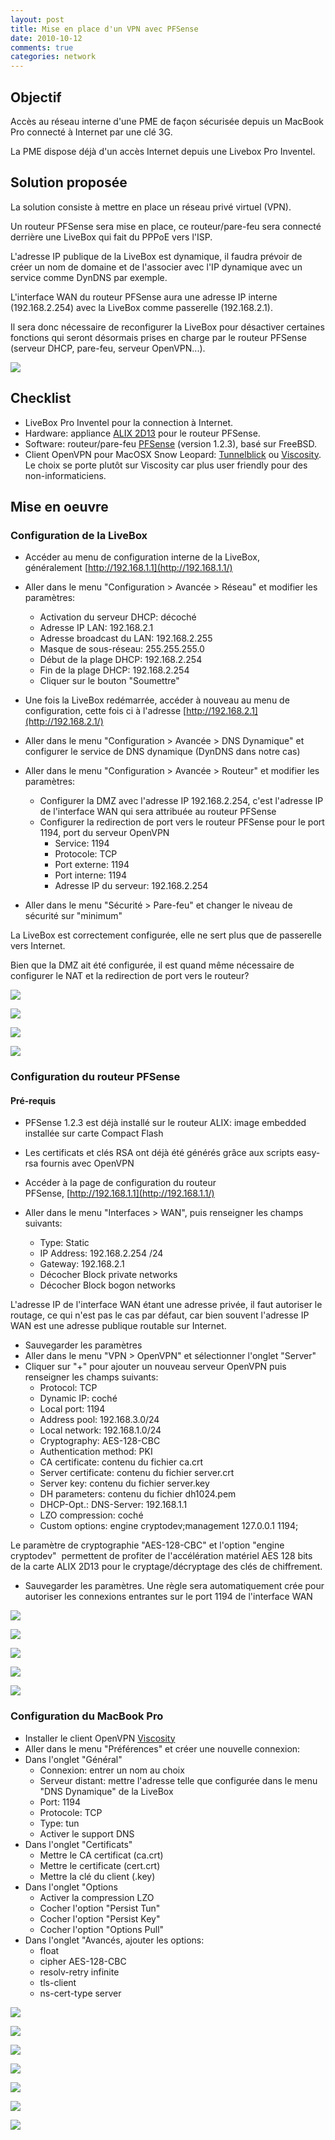 ```yaml
---
layout: post
title: Mise en place d'un VPN avec PFSense
date: 2010-10-12
comments: true
categories: network
---
```


## Objectif

Accès au réseau interne d'une PME de façon sécurisée depuis un MacBook Pro connecté à Internet par une clé 3G.

La PME dispose déjà d'un accès Internet depuis une Livebox Pro Inventel.

## Solution proposée

La solution consiste à mettre en place un réseau privé virtuel (VPN).

Un routeur PFSense sera mise en place, ce routeur/pare-feu sera connecté derrière une LiveBox qui fait du PPPoE vers l'ISP.

L'adresse IP publique de la LiveBox est dynamique, il faudra prévoir de créer un nom de domaine et de l'associer avec l'IP dynamique avec un service comme DynDNS par exemple.

L'interface WAN du routeur PFSense aura une adresse IP interne (192.168.2.254) avec la LiveBox comme passerelle (192.168.2.1).

Il sera donc nécessaire de reconfigurer la LiveBox pour désactiver certaines fonctions qui seront désormais prises en charge par le routeur PFSense (serveur DHCP, pare-feu, serveur OpenVPN...).


![](/assets/conf21.jpeg)

## Checklist

*   LiveBox Pro Inventel pour la connection à Internet.
*   Hardware: appliance [ALIX 2D13](http://www.pcengines.ch/alix2d13.htm) pour le routeur PFSense.
*   Software: routeur/pare-feu [PFSense](http://www.pfsense.org/) (version 1.2.3), basé sur FreeBSD.
*   Client OpenVPN pour MacOSX Snow Leopard: [Tunnelblick](http://code.google.com/p/tunnelblick/) ou [Viscosity](http://www.viscosityvpn.com/). Le choix se porte plutôt sur Viscosity car plus user friendly pour des non-informaticiens.

[](http://localhost:8888/wordpress/wp-content/uploads/2010/06/conf2.jpeg)

## Mise en oeuvre

### Configuration de la LiveBox

*   Accéder au menu de configuration interne de la LiveBox, généralement [http://192.168.1.1](http://192.168.1.1/)
*   Aller dans le menu "Configuration > Avancée > Réseau" et modifier les paramètres:
    *   Activation du serveur DHCP: décoché
    *   Adresse IP LAN: 192.168.2.1
    *   Adresse broadcast du LAN: 192.168.2.255
    *   Masque de sous-réseau: 255.255.255.0
    *   Début de la plage DHCP: 192.168.2.254
    *   Fin de la plage DHCP: 192.168.2.254
    *   Cliquer sur le bouton "Soumettre"

*   Une fois la LiveBox redémarrée, accéder à nouveau au menu de configuration, cette fois ci à l'adresse [http://192.168.2.1](http://192.168.2.1/)
*   Aller dans le menu "Configuration > Avancée > DNS Dynamique" et configurer le service de DNS dynamique (DynDNS dans notre cas)
*   Aller dans le menu "Configuration > Avancée > Routeur" et modifier les paramètres:

    *   Configurer la DMZ avec l'adresse IP 192.168.2.254, c'est l'adresse IP de l'interface WAN qui sera attribuée au routeur PFSense
    *   Configurer la redirection de port vers le routeur PFSense pour le port 1194, port du serveur OpenVPN
        *   Service: 1194
        *   Protocole: TCP
        *   Port externe: 1194
        *   Port interne: 1194
        *   Adresse IP du serveur: 192.168.2.254

*   Aller dans le menu "Sécurité > Pare-feu" et changer le niveau de sécurité sur "minimum"

La LiveBox est correctement configurée, elle ne sert plus que de passerelle vers Internet.

Bien que la DMZ ait été configurée, il est quand même nécessaire de configurer le NAT et la redirection de port vers le routeur?

![](/assets/livebox_reseau.png)

![](/assets/livebox_dyndns.png)

![](/assets/livebox_nat_dmz.png)

![](/assets/livebox_parefeu.png)

### Configuration du routeur PFSense

#### Pré-requis

*   PFSense 1.2.3 est déjà installé sur le routeur ALIX: image embedded installée sur carte Compact Flash
*   Les certificats et clés RSA ont déjà été générés grâce aux scripts easy-rsa fournis avec OpenVPN

*   Accéder à la page de configuration du routeur PFSense, [http://192.168.1.1](http://192.168.1.1/)
*   Aller dans le menu "Interfaces > WAN", puis renseigner les champs suivants:
    *   Type: Static
    *   IP Address: 192.168.2.254 /24
    *   Gateway: 192.168.2.1
    *   Décocher Block private networks
    *   Décocher Block bogon networks

L'adresse IP de l'interface WAN étant une adresse privée, il faut autoriser le routage, ce qui n'est pas le cas par défaut, car bien souvent l'adresse IP WAN est une adresse publique routable sur Internet.

*   Sauvegarder les paramètres
*   Aller dans le menu "VPN > OpenVPN" et sélectionner l'onglet "Server"
*   Cliquer sur "+" pour ajouter un nouveau serveur OpenVPN puis renseigner les champs suivants:
    *   Protocol: TCP
    *   Dynamic IP: coché
    *   Local port: 1194
    *   Address pool: 192.168.3.0/24
    *   Local network: 192.168.1.0/24
    *   Cryptography: AES-128-CBC
    *   Authentication method: PKI
    *   CA certificate: contenu du fichier ca.crt
    *   Server certificate: contenu du fichier server.crt
    *   Server key: contenu du fichier server.key
    *   DH parameters: contenu du fichier dh1024.pem
    *   DHCP-Opt.: DNS-Server: 192.168.1.1
    *   LZO compression: coché
    *   Custom options: engine cryptodev;management 127.0.0.1 1194;

Le paramètre de cryptographie "AES-128-CBC" et l'option "engine cryptodev"  permettent de profiter de l'accélération matériel AES 128 bits de la carte ALIX 2D13 pour le cryptage/décryptage des clés de chiffrement.

*   Sauvegarder les paramètres. Une règle sera automatiquement crée pour autoriser les connexions entrantes sur le port 1194 de l'interface WAN

![](/assets/interface_wan_1.png)

![](/assets/interface_wan_2.png)

![](/assets/openvpn_1.png)

![](/assets/openvpn_2.png)

![](/assets/openvpn_3.png)

### Configuration du MacBook Pro

*   Installer le client OpenVPN [Viscosity](http://www.viscosityvpn.com/)
*   Aller dans le menu "Préférences" et créer une nouvelle connexion:
*   Dans l'onglet "Général"
    *   Connexion: entrer un nom au choix
    *   Serveur distant: mettre l'adresse telle que configurée dans le menu "DNS Dynamique" de la LiveBox
    *   Port: 1194
    *   Protocole: TCP
    *   Type: tun
    *   Activer le support DNS
*   Dans l'onglet "Certificats"
    *   Mettre le CA certificat (ca.crt)
    *   Mettre le certificate (cert.crt)
    *   Mettre la clé du client (.key)
*   Dans l'onglet "Options
    *   Activer la compression LZO
    *   Cocher l'option "Persist Tun"
    *   Cocher l'option "Persist Key"
    *   Cocher l'option "Options Pull"
*   Dans l'onglet "Avancés, ajouter les options:
    *   float
    *   cipher AES-128-CBC
    *   resolv-retry infinite
    *   tls-client
    *   ns-cert-type server

![](/assets/viscosity_preferences.png)

![](/assets/viscosity_prefs_general.png)

![](/assets/viscosity_prefs_certificats.png)

![](/assets/viscosity_prefs_options.png)

![](/assets/viscosity_prefs_reseau.png)

![](/assets/viscosity_prefs_proxy.png)

![](/assets/viscosity_prefs_avances.png)

